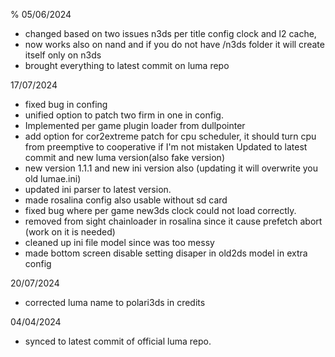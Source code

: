 % 05/06/2024
- changed based on two issues n3ds per title config clock and l2 cache,
- now works also on nand and if you do not have   /n3ds folder it will create itself only on n3ds
- brought everything to latest commit on luma repo

17/07/2024
- fixed bug in confing
- unified option to patch two firm in one in config. 
- Implemented per game plugin loader from dullpointer
- add option for cor2extreme patch for cpu scheduler, it should turn cpu from preemptive to cooperative if I'm not mistaken 
Updated to latest commit and new luma version(also fake version) 
- new version 1.1.1 and new ini version also (updating it will overwrite you old lumae.ini)
- updated ini parser to latest version.
- made rosalina config also usable without sd card
- fixed bug where per game new3ds clock could not load correctly. 
- removed from sight chainloader in rosalina since it cause prefetch abort (work on it is needed)
- cleaned up ini file model since was too messy
- made bottom screen disable setting disaper in old2ds model in extra config

20/07/2024

- corrected luma name to polari3ds in credits

04/04/2024

- synced to latest commit of official luma repo.
